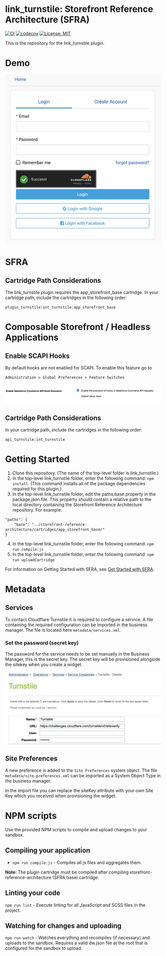 # link_turnstile: Storefront Reference Architecture (SFRA)
[![CI](https://github.com/taurgis/link_turnstile/actions/workflows/build-test.yml/badge.svg)](https://github.com/taurgis/link_turnstile/actions/workflows/build-test.yml)
[![codecov](https://codecov.io/gh/taurgis/link_turnstile/branch/main/graph/badge.svg?token=K6P22BDFT8)](https://codecov.io/gh/taurgis/link_turnstile)
[![License: MIT](https://img.shields.io/badge/License-MIT-yellow.svg)](https://opensource.org/licenses/MIT)

This is the repository for the link_turnstile plugin. 

# Demo
![](docs/login.jpg)

# SFRA

## Cartridge Path Considerations
The link_turnstile plugin requires the app\_storefront\_base cartridge. In your cartridge path, include the cartridges in the following order:

```
plugin_turnstile:int_turnstile:app_storefront_base
```

# Composable Storefront / Headless Applications

## Enable SCAPI Hooks
By default hooks are not enabled for SCAPI. To enable this feature go to

```
Administration > Global Preferences > Feature Switches
```

![](docs/scapi-hooks.jpg)

## Cartridge Path Considerations
In your cartridge path, include the cartridges in the following order:

```
api_turnstile:int_turnstile
```

# Getting Started

1. Clone this repository. (The name of the top-level folder is link_turnstile.)
2. In the top-level link_turnstile folder, enter the following command: `npm install`. (This command installs all of the package dependencies required for this plugin.)
3. In the top-level link_turnstile folder, edit the paths.base property in the package.json file. This property should contain a relative path to the local directory containing the Storefront Reference Architecture repository. For example:
```
"paths": {
    "base": "../storefront-reference-architecture/cartridges/app_storefront_base/"
}
```
4. In the top-level link_turnstile folder, enter the following command: `npm run compile:js`
5. In the top-level link_turnstile folder, enter the following command: `npm run uploadCartridge`

For information on Getting Started with SFRA, see [Get Started with SFRA](https://documentation.b2c.commercecloud.salesforce.com/DOC1/index.jsp?topic=%2Fcom.demandware.dochelp%2Fcontent%2Fb2c_commerce%2Ftopics%2Fsfra%2Fb2c_sfra_setup.html).

# Metadata

## Services
To contact Cloudflare Turnstile it is required to configure a service. A file containing the required
configuration can be imported in the business manager. The file is located here `metadata/services.xml`.

### Set the password (secret key)
The password for the service needs to be set manually in the Business Manager, this is the secret key. The secret key will be provisioned alongside the sitekey when you create a widget.

![](/docs/turnstile-service-pw.jpg)

## Site Preferences
A new preference is added to the `Site Preferences` system object. The file `metadata/site-preferences.xml` can be
imported as a System Object Type in the business manager.

In the import file you can replace the siteKey attribute with your own Site Key which you received when provisioning the widget.

# NPM scripts
Use the provided NPM scripts to compile and upload changes to your sandbox.

## Compiling your application

* `npm run compile:js` - Compiles all js files and aggregates them.

**Note:** The plugin cartridge must be compiled after compiling storefront-reference-architecture (SFRA base) cartridge.

## Linting your code

`npm run lint` - Execute linting for all JavaScript and SCSS files in the project.

## Watching for changes and uploading

`npm run watch` - Watches everything and recompiles (if necessary) and uploads to the sandbox. Requires a valid dw.json file at the root that is configured for the sandbox to upload.
